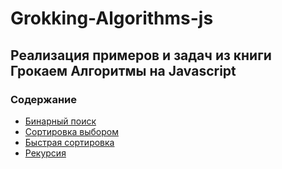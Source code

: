 # Grokking-Algorithms-js

## Реализация примеров и задач из книги Грокаем Алгоритмы на Javascript

### Содержание
+ [Бинарный поиск](https://github.com/Oleeesya/Grokking-Algorithms-js/blob/main/binary_search.js)  
+ [Сортировка выбором](https://github.com/Oleeesya/Grokking-Algorithms-js/blob/main/selection_sort.js)  
+ [Быстрая сортировка](https://github.com/Oleeesya/Grokking-Algorithms-js/blob/main/quick_sort.js)  
+ [Рекурсия](https://github.com/Oleeesya/Grokking-Algorithms-js/tree/main/recursion)

